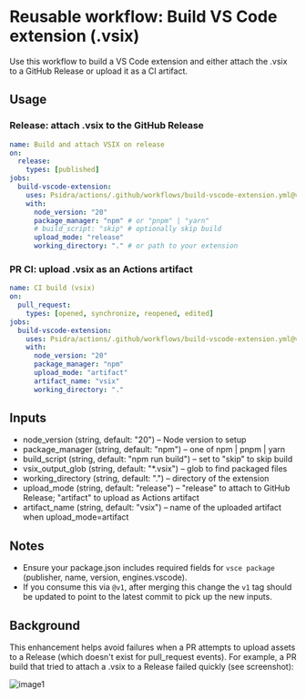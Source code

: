 # Reusable workflow: Build VS Code extension (.vsix)

Use this workflow to build a VS Code extension and either attach the .vsix to a GitHub Release or upload it as a CI artifact.

## Usage

### Release: attach .vsix to the GitHub Release
```yaml
name: Build and attach VSIX on release
on:
  release:
    types: [published]
jobs:
  build-vscode-extension:
    uses: Psidra/actions/.github/workflows/build-vscode-extension.yml@v1
    with:
      node_version: "20"
      package_manager: "npm" # or "pnpm" | "yarn"
      # build_script: "skip" # optionally skip build
      upload_mode: "release"
      working_directory: "." # or path to your extension
```

### PR CI: upload .vsix as an Actions artifact
```yaml
name: CI build (vsix)
on:
  pull_request:
    types: [opened, synchronize, reopened, edited]
jobs:
  build-vscode-extension:
    uses: Psidra/actions/.github/workflows/build-vscode-extension.yml@v1
    with:
      node_version: "20"
      package_manager: "npm"
      upload_mode: "artifact"
      artifact_name: "vsix"
      working_directory: "."
```

## Inputs
- node_version (string, default: "20") – Node version to setup
- package_manager (string, default: "npm") – one of npm | pnpm | yarn
- build_script (string, default: "npm run build") – set to "skip" to skip build
- vsix_output_glob (string, default: "*.vsix") – glob to find packaged files
- working_directory (string, default: ".") – directory of the extension
- upload_mode (string, default: "release") – "release" to attach to GitHub Release; "artifact" to upload as Actions artifact
- artifact_name (string, default: "vsix") – name of the uploaded artifact when upload_mode=artifact

## Notes
- Ensure your package.json includes required fields for `vsce package` (publisher, name, version, engines.vscode).
- If you consume this via `@v1`, after merging this change the `v1` tag should be updated to point to the latest commit to pick up the new inputs.

## Background
This enhancement helps avoid failures when a PR attempts to upload assets to a Release (which doesn't exist for pull_request events). For example, a PR build that tried to attach a .vsix to a Release failed quickly (see screenshot):

![image1](image1)